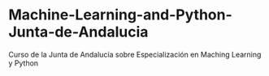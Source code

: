 # Machine-Learning-and-Python-Junta-de-Andalucia
Curso de la Junta de Andalucía sobre Especialización en Maching Learning y Python
